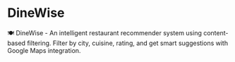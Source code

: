 # DineWise
🍽️ DineWise - An intelligent restaurant recommender system using content-based filtering. Filter by city, cuisine, rating, and get smart suggestions with Google Maps integration.
